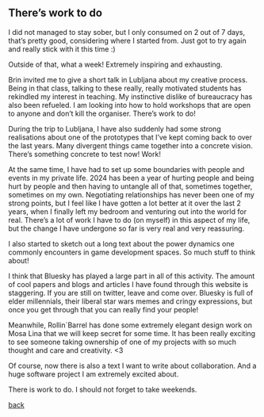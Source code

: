 ## There’s work to do

I did not managed to stay sober, but I only consumed on 2 out of 7 days, that’s pretty good, considering where I started from. Just got to try again and really stick with it this time :)

Outside of that, what a week! Extremely inspiring and exhausting.

Brin invited me to give a short talk in Lubljana about my creative process. Being in that class, talking to these really, really motivated students has rekindled my interest in teaching. My instinctive dislike of bureaucracy has also been refueled. I am looking into how to hold workshops that are open to anyone and don’t kill the organiser. There’s work to do!

During the trip to Lubljana, I have also suddenly had some strong realisations about one of the prototypes that I’ve kept coming back to over the last years. Many divergent things came together into a concrete vision. There’s something concrete to test now! Work!


At the same time, I have had to set up some boundaries with people and events in my private life. 2024 has been a year of hurting people and being hurt by people and then having to untangle all of that, sometimes together, sometimes on my own. Negotiating relationships has never been one of my strong points, but I feel like I have gotten a lot better at it over the last 2 years, when I finally left my bedroom and venturing out into the world for real. There’s a lot of work I have to do (on myself) in this aspect of my life, but the change I have undergone so far is very real and very reassuring. 

I also started to sketch out a long text about the power dynamics one commonly encounters in game development spaces. So much stuff to think about!

I think that Bluesky has played a large part in all of this activity. The amount of cool papers and blogs and articles I have found through this website is staggering. If you are still on twitter, leave and come over. Bluesky is full of elder millennials, their liberal star wars memes and cringy expressions, but once you get through that you can really find your people!

Meanwhile, Rollin`Barrel has done some extremely elegant design work on Mosa Lina that we will keep secret for some time. It has been really exciting to see someone taking ownership of one of my projects with so much thought and care and creativity. <3

Of course, now there is also a text I want to write about collaboration. And a huge software project I am extremely excited about. 

There is work to do.
I should not forget to take weekends.

[back](blogagain)
